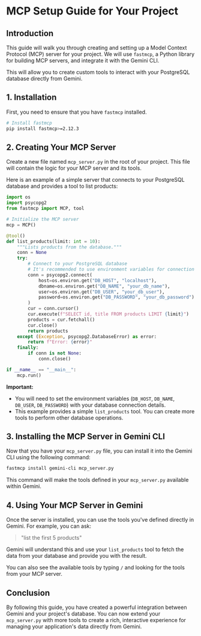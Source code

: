 # MCP Setup Guide for Your Project

## Introduction

This guide will walk you through creating and setting up a Model Context Protocol (MCP) server for your project. We will use `fastmcp`, a Python library for building MCP servers, and integrate it with the Gemini CLI.

This will allow you to create custom tools to interact with your PostgreSQL database directly from Gemini.

## 1. Installation

First, you need to ensure that you have `fastmcp` installed.

```bash
# Install fastmcp
pip install fastmcp>=2.12.3
```

## 2. Creating Your MCP Server

Create a new file named `mcp_server.py` in the root of your project. This file will contain the logic for your MCP server and its tools.

Here is an example of a simple server that connects to your PostgreSQL database and provides a tool to list products:

```python
import os
import psycopg2
from fastmcp import MCP, tool

# Initialize the MCP server
mcp = MCP()

@tool()
def list_products(limit: int = 10):
    """Lists products from the database."""
    conn = None
    try:
        # Connect to your PostgreSQL database
        # It's recommended to use environment variables for connection details
        conn = psycopg2.connect(
            host=os.environ.get("DB_HOST", "localhost"),
            dbname=os.environ.get("DB_NAME", "your_db_name"),
            user=os.environ.get("DB_USER", "your_db_user"),
            password=os.environ.get("DB_PASSWORD", "your_db_password")
        )
        cur = conn.cursor()
        cur.execute(f"SELECT id, title FROM products LIMIT {limit}")
        products = cur.fetchall()
        cur.close()
        return products
    except (Exception, psycopg2.DatabaseError) as error:
        return f"Error: {error}"
    finally:
        if conn is not None:
            conn.close()

if __name__ == "__main__":
    mcp.run()

```

**Important:**

*   You will need to set the environment variables (`DB_HOST`, `DB_NAME`, `DB_USER`, `DB_PASSWORD`) with your database connection details.
*   This example provides a simple `list_products` tool. You can create more tools to perform other database operations.

## 3. Installing the MCP Server in Gemini CLI

Now that you have your `mcp_server.py` file, you can install it into the Gemini CLI using the following command:

```bash
fastmcp install gemini-cli mcp_server.py
```

This command will make the tools defined in your `mcp_server.py` available within Gemini.

## 4. Using Your MCP Server in Gemini

Once the server is installed, you can use the tools you've defined directly in Gemini. For example, you can ask:

> "list the first 5 products"

Gemini will understand this and use your `list_products` tool to fetch the data from your database and provide you with the result.

You can also see the available tools by typing `/` and looking for the tools from your MCP server.

## Conclusion

By following this guide, you have created a powerful integration between Gemini and your project's database. You can now extend your `mcp_server.py` with more tools to create a rich, interactive experience for managing your application's data directly from Gemini.
